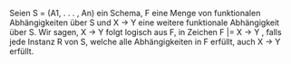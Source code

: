 Seien
S = (A1, . . . , An) ein Schema,
F eine Menge von funktionalen Abhängigkeiten über S und
X → Y eine weitere funktionale Abhängigkeit über S.
Wir sagen, X → Y folgt logisch aus F, in Zeichen
F |= X → Y ,
falls jede Instanz R von S, welche alle Abhängigkeiten in F erfüllt,
auch X → Y erfüllt.
